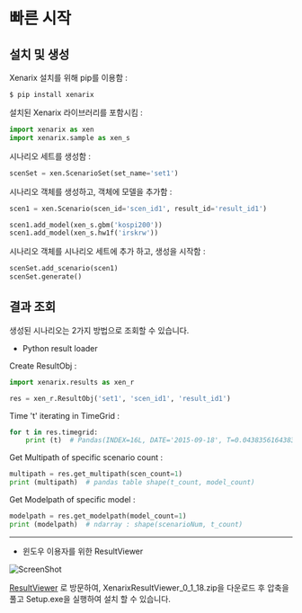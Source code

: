 # 빠른 시작

## 설치 및 생성

Xenarix 설치를 위해 pip를 이용함 :

``` {.sourceCode .bash}
$ pip install xenarix
```

설치된 Xenarix 라이브러리를 포함시킴 :
```python
import xenarix as xen
import xenarix.sample as xen_s
```

시나리오 세트를 생성함 :

```python
scenSet = xen.ScenarioSet(set_name='set1')
```

시나리오 객체를 생성하고, 객체에 모델을 추가함 :

```python
scen1 = xen.Scenario(scen_id='scen_id1', result_id='result_id1')

scen1.add_model(xen_s.gbm('kospi200'))
scen1.add_model(xen_s.hw1f('irskrw'))
```

시나리오 객체를 시나리오 세트에 추가 하고, 생성을 시작함 :

```python
scenSet.add_scenario(scen1)
scenSet.generate()
```

## 결과 조회

생성된 시나리오는 2가지 방법으로 조회할 수 있습니다.

* Python result loader

Create ResultObj :

```python
import xenarix.results as xen_r

res = xen_r.ResultObj('set1', 'scen_id1', 'result_id1') 
```

Time 't' iterating in TimeGrid :

```python
for t in res.timegrid:
    print (t)  # Pandas(INDEX=16L, DATE='2015-09-18', T=0.043835616438356005, DT=0.0027397260273970005)
```

Get Multipath of specific scenario count :

```python
multipath = res.get_multipath(scen_count=1)
print (multipath)  # pandas table shape(t_count, model_count)
```

Get Modelpath of specific model :
```python
modelpath = res.get_modelpath(model_count=1)
print (modelpath)  # ndarray : shape(scenarioNum, t_count)
```

---------------------------------------

* 윈도우 이용자를 위한 ResultViewer

![ScreenShot](/resultviewer.png)

[ResultViewer](https://github.com/minikie/xenarix/releases/latest) 로 방문하여,
XenarixResultViewer_0_1_18.zip을 다운로드 후 압축을 풀고 Setup.exe을 실행하여 설치 할 수 있습니다.




